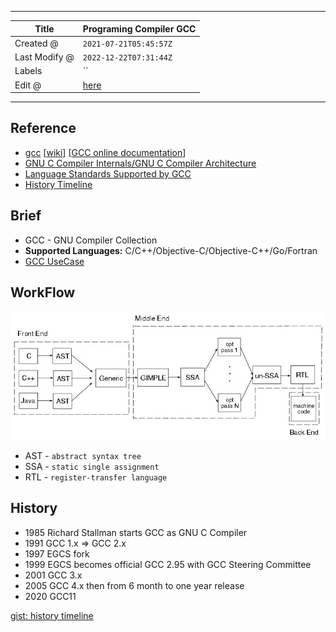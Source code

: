 -----

| Title         | Programing Compiler GCC                              |
| ------------- | ---------------------------------------------------- |
| Created @     | `2021-07-21T05:45:57Z`                               |
| Last Modify @ | `2022-12-22T07:31:44Z`                               |
| Labels        | \`\`                                                 |
| Edit @        | [here](https://github.com/junxnone/xwiki/issues/159) |

-----

## Reference

  - [gcc](https://gcc.gnu.org/) \[[wiki](https://gcc.gnu.org/wiki)\]
    \[[GCC online documentation](https://gcc.gnu.org/onlinedocs/)\]
  - [GNU C Compiler Internals/GNU C Compiler
    Architecture](https://en.wikibooks.org/wiki/GNU_C_Compiler_Internals/GNU_C_Compiler_Architecture)
  - [Language Standards Supported by
    GCC](https://gcc.gnu.org/onlinedocs/gcc/Standards.html#Go-Language)
  - [History Timeline](https://gcc.gnu.org/develop.html#timeline)

## Brief

  - GCC - GNU Compiler Collection
  - **Supported Languages:** C/C++/Objective-C/Objective-C++/Go/Fortran
  - [GCC UseCase](/GCC_UseCase)

## WorkFlow

![image](media/eabb4ddbaab8532c97a651dfe5d81203b2f58fe5.png)

  - AST - `abstract syntax tree`
  - SSA - `static single assignment`
  - RTL - `register-transfer language`

## History

  - 1985 Richard Stallman starts GCC as GNU C Compiler
  - 1991 GCC 1.x =\> GCC 2.x
  - 1997 EGCS fork
  - 1999 EGCS becomes official GCC 2.95 with GCC Steering Committee
  - 2001 GCC 3.x
  - 2005 GCC 4.x then from 6 month to one year release
  - 2020 GCC11

[gist: history
timeline](https://gist.githubusercontent.com/junxnone/02e8a6a9e657bedb79f10639009b9e4d/raw/gcc_history_timeline.txt ":include :type=code")
